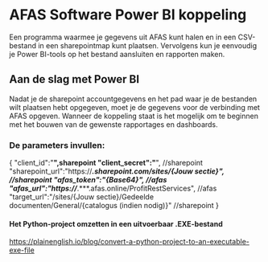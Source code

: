 # AFAS Software Power BI  koppeling


Een programma waarmee je gegevens uit AFAS kunt halen en in een CSV-bestand in een sharepointmap kunt plaatsen.
Vervolgens kun je eenvoudig je Power BI-tools op het bestand aansluiten en rapporten maken.

## Aan de slag met Power BI
Nadat je de sharepoint accountgegevens en het pad waar je de bestanden wilt plaatsen hebt opgegeven, moet je de gegevens voor de verbinding met AFAS opgeven. 
Wanneer de koppeling staat is het mogelijk om te beginnen met het bouwen van de gewenste rapportages en dashboards.

### De parameters invullen:

{
"client_id":"****",sharepoint
"client_secret":"****", //sharepoint
"sharepoint_url":"https://***.sharepoint.com/sites/{Jouw sectie}", //sharepoint
"afas_token":"{Base64}", //afas
"afas_url":"https://***.***.afas.online/ProfitRestServices", //afas
"target_url":"/sites/{Jouw sectie}/Gedeelde documenten/General/{catalogus (indien nodig)}" //sharepoint
} 

#### Het Python-project omzetten in een uitvoerbaar .EXE-bestand
https://plainenglish.io/blog/convert-a-python-project-to-an-executable-exe-file





   



